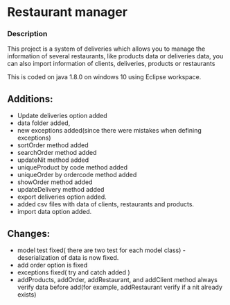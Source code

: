   # Restaurant manager 
  
### Description

This project is a system of deliveries which allows you to manage the information of several restaurants, like products data or deliveries data, you can also import information of clients, deliveries, products or restaurants

This is coded on java 1.8.0 on windows 10 using Eclipse workspace.




## Additions:

- Update deliveries option added
- data folder added,
- new exceptions added(since there were mistakes when defining exceptions)
- sortOrder method added
- searchOrder method added
- updateNit method added
- uniqueProduct by code method added
- uniqueOrder by ordercode method added
- showOrder method added
- updateDelivery method added
- export deliveries option added.
- added csv files with data of clients, restaurants and products.
- import data option added.

## Changes:

- model test fixed( there are two test for each model class)
-deserialization of data is now fixed.
- add order  option is fixed
- exceptions fixed( try and catch added )
- addProducts, addOrder, addRestaurant, and addClient method always verify data before add(for example, addRestaurant verify if a nit already exists) 



